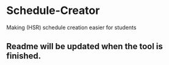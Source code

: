 # Schedule-Creator
Making (HSR) schedule creation easier for students

## Readme will be updated when the tool is finished.
